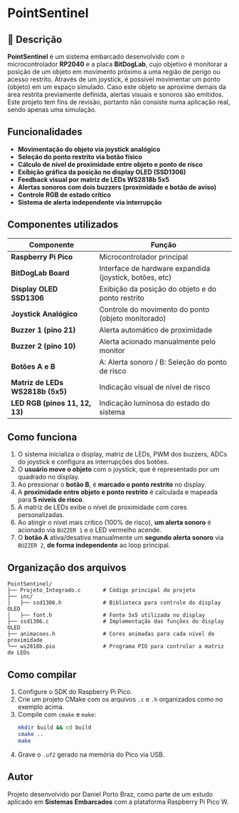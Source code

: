 
# PointSentinel

## 📌 Descrição

**PointSentinel** é um sistema embarcado desenvolvido com o microcontrolador **RP2040** e a placa **BitDogLab**, cujo objetivo é monitorar a posição de um objeto em movimento próximo a uma região de perigo ou acesso restrito. Através de um joystick, é possível movimentar um ponto (objeto) em um espaço simulado. Caso este objeto se aproxime demais da área restrita previamente definida, alertas visuais e sonoros são emitidos. Este projeto tem fins de revisão, portanto não consiste numa aplicação real, sendo apenas uma simulação.

## Funcionalidades

- **Movimentação do objeto via joystick analógico**
- **Seleção do ponto restrito via botão físico**
- **Cálculo de nível de proximidade entre objeto e ponto de risco**
- **Exibição gráfica da posição no display OLED (SSD1306)**
- **Feedback visual por matriz de LEDs WS2818b 5x5**
- **Alertas sonoros com dois buzzers (proximidade e botão de aviso)**
- **Controle RGB de estado crítico**
- **Sistema de alerta independente via interrupção**

## Componentes utilizados

| Componente         | Função                                                   |
|--------------------|-----------------------------------------------------------|
| **Raspberry Pi Pico** | Microcontrolador principal                               |
| **BitDogLab Board** | Interface de hardware expandida (joystick, botões, etc)  |
| **Display OLED SSD1306** | Exibição da posição do objeto e do ponto restrito       |
| **Joystick Analógico** | Controle do movimento do ponto (objeto monitorado)     |
| **Buzzer 1 (pino 21)** | Alerta automático de proximidade                       |
| **Buzzer 2 (pino 10)** | Alerta acionado manualmente pelo monitor               |
| **Botões A e B** | A: Alerta sonoro / B: Seleção do ponto de risco              |
| **Matriz de LEDs WS2818b (5x5)** | Indicação visual de nível de risco           |
| **LED RGB (pinos 11, 12, 13)** | Indicação luminosa do estado do sistema       |

## Como funciona

1. O sistema inicializa o display, matriz de LEDs, PWM dos buzzers, ADCs do joystick e configura as interrupções dos botões.
2. O **usuário move o objeto** com o joystick, que é representado por um quadrado no display.
3. Ao pressionar o **botão B**, é **marcado o ponto restrito** no display.
4. A **proximidade entre objeto e ponto restrito** é calculada e mapeada para **5 níveis de risco**.
5. A matriz de LEDs exibe o nível de proximidade com cores personalizadas.
6. Ao atingir o nível mais crítico (100% de risco), **um alerta sonoro** é acionado via `BUZZER 1` e o LED vermelho acende.
7. O **botão A** ativa/desativa manualmente um **segundo alerta sonoro** via `BUZZER 2`, **de forma independente** ao loop principal.

## Organização dos arquivos

```
PointSentinel/
├── Projeto_Integrado.c       # Código principal do projeto
├── inc/
│   ├── ssd1306.h             # Biblioteca para controle do display OLED
│   ├── font.h                # Fonte 5x5 utilizada no display
├── ssd1306.c                 # Implementação das funções do display OLED
├── animacoes.h               # Cores animadas para cada nível de proximidade
└── ws2818b.pio               # Programa PIO para controlar a matriz de LEDs
```

## Como compilar

1. Configure o SDK do Raspberry Pi Pico.
2. Crie um projeto CMake com os arquivos `.c` e `.h` organizados como no exemplo acima.
3. Compile com `cmake` e `make`:
   ```bash
   mkdir build && cd build
   cmake ..
   make
   ```
4. Grave o `.uf2` gerado na memória do Pico via USB.

## Autor

Projeto desenvolvido por Daniel Porto Braz, como parte de um estudo aplicado em **Sistemas Embarcados** com a plataforma Raspberry Pi Pico W.

